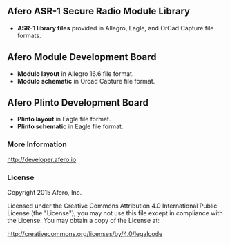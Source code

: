 ## Afero ASR-1 Secure Radio Module Library ##

- **ASR-1 library files** provided in Allegro, Eagle, and OrCad Capture file formats.

## Afero Module Development Board ##

- **Modulo layout** in Allegro 16.6 file format.
- **Modulo schematic** in Orcad Capture file format.

## Afero Plinto Development Board ##

- **Plinto layout** in Eagle file format.
- **Plinto schematic** in Eagle file format.

### More Information ###

<http://developer.afero.io>

### License ###

Copyright 2015 Afero, Inc.

Licensed under the Creative Commons Attribution 4.0 International Public 
License (the "License"); you may not use this file except in compliance 
with the License. You may obtain a copy of the License at:

<http://creativecommons.org/licenses/by/4.0/legalcode>
